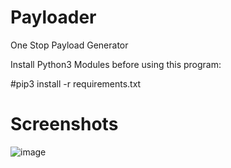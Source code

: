 # Payloader
One Stop Payload Generator

Install Python3 Modules before using this program:

#pip3 install -r requirements.txt


# Screenshots

![image](https://user-images.githubusercontent.com/65465491/83251735-af4f6000-a1c7-11ea-8858-c879df75513f.png)
